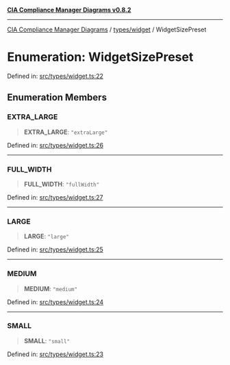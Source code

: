 [**CIA Compliance Manager Diagrams v0.8.2**](../../../README.md)

***

[CIA Compliance Manager Diagrams](../../../modules.md) / [types/widget](../README.md) / WidgetSizePreset

# Enumeration: WidgetSizePreset

Defined in: [src/types/widget.ts:22](https://github.com/Hack23/cia-compliance-manager/blob/423c5d261c747ade8ca2550e176aa05168b5a31e/src/types/widget.ts#L22)

## Enumeration Members

### EXTRA\_LARGE

> **EXTRA\_LARGE**: `"extraLarge"`

Defined in: [src/types/widget.ts:26](https://github.com/Hack23/cia-compliance-manager/blob/423c5d261c747ade8ca2550e176aa05168b5a31e/src/types/widget.ts#L26)

***

### FULL\_WIDTH

> **FULL\_WIDTH**: `"fullWidth"`

Defined in: [src/types/widget.ts:27](https://github.com/Hack23/cia-compliance-manager/blob/423c5d261c747ade8ca2550e176aa05168b5a31e/src/types/widget.ts#L27)

***

### LARGE

> **LARGE**: `"large"`

Defined in: [src/types/widget.ts:25](https://github.com/Hack23/cia-compliance-manager/blob/423c5d261c747ade8ca2550e176aa05168b5a31e/src/types/widget.ts#L25)

***

### MEDIUM

> **MEDIUM**: `"medium"`

Defined in: [src/types/widget.ts:24](https://github.com/Hack23/cia-compliance-manager/blob/423c5d261c747ade8ca2550e176aa05168b5a31e/src/types/widget.ts#L24)

***

### SMALL

> **SMALL**: `"small"`

Defined in: [src/types/widget.ts:23](https://github.com/Hack23/cia-compliance-manager/blob/423c5d261c747ade8ca2550e176aa05168b5a31e/src/types/widget.ts#L23)
